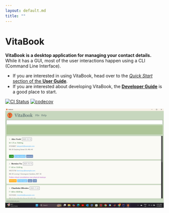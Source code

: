 ```yaml
---
layout: default.md
title: ""
---
```


# VitaBook

**VitaBook is a desktop application for managing your contact details.** While it has a GUI, most of the user interactions happen using a CLI (Command Line Interface).

* If you are interested in using VitaBook, head over to the [_Quick Start_ section of the **User Guide**](UserGuide.html#quick-start).
* If you are interested about developing VitaBook, the [**Developer Guide**](DeveloperGuide.html) is a good place to start.

[![CI Status](https://github.com/se-edu/addressbook-level3/workflows/Java%20CI/badge.svg)](https://github.com/se-edu/addressbook-level3/actions)
[![codecov](https://codecov.io/gh/se-edu/addressbook-level3/branch/master/graph/badge.svg)](https://codecov.io/gh/se-edu/addressbook-level3)

![Ui](images/Ui.png)
